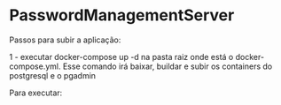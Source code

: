 # PasswordManagementServer


Passos para subir a aplicação:

1 - executar docker-compose up -d na pasta raiz onde está o docker-compose.yml. Esse comando irá baixar, buildar e subir os containers do postgresql e o pgadmin



Para executar:
